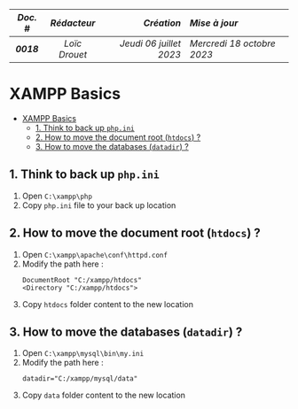 |*Doc. #*|*Rédacteur*|*Création*|*Mise à jour*|
|:---:|:---:|---:|:---|
|***0018***|*Loïc Drouet*|_Jeudi 06 juillet 2023_|_Mercredi 18 octobre 2023_|


# XAMPP Basics


<!-- @import "[TOC]" {cmd="toc" depthFrom=1 depthTo=6 orderedList=false} -->

<!-- code_chunk_output -->

- [XAMPP Basics](#xampp-basics)
  - [1. Think to back up `php.ini`](#1-think-to-back-up-phpini)
  - [2. How to move the document root (`htdocs`) ?](#2-how-to-move-the-document-root-htdocs-)
  - [3. How to move the databases (`datadir`) ?](#3-how-to-move-the-databases-datadir-)

<!-- /code_chunk_output -->



## 1. Think to back up `php.ini`

1. Open `C:\xampp\php`
2. Copy `php.ini` file to your back up location

## 2. How to move the document root (`htdocs`) ?

1. Open `C:\xampp\apache\conf\httpd.conf`
2. Modify the path here :
    ```
    DocumentRoot "C:/xampp/htdocs"
    <Directory "C:/xampp/htdocs">
    ```
3. Copy `htdocs` folder content to the new location

## 3. How to move the databases (`datadir`) ?

1. Open `C:\xampp\mysql\bin\my.ini`
2. Modify the path here :
    ```
   datadir="C:/xampp/mysql/data"
    ```
3. Copy `data` folder content to the new location
